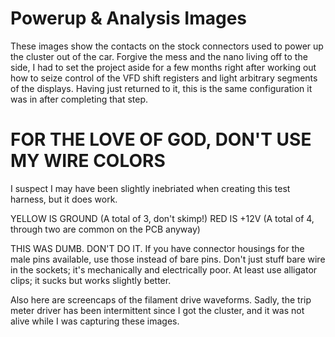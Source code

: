 # Powerup & Analysis Images

These images show the contacts on the stock connectors used to power up the cluster out of the car. Forgive the mess and the nano living off to the side, I had to set the project aside for a few months right after working out how to seize control of the VFD shift registers and light arbitrary segments of the displays. Having just returned to it, this is the same configuration it was in after completing that step. 

# FOR THE LOVE OF GOD, DON'T USE MY WIRE COLORS
I suspect I may have been slightly inebriated when creating this test harness, but it does work.

YELLOW IS GROUND (A total of 3, don't skimp!)
RED IS +12V (A total of 4, through two are common on the PCB anyway)

THIS WAS DUMB. DON'T DO IT. If you have connector housings for the male pins available, use those instead of bare pins. Don't just stuff bare wire in the sockets; it's mechanically and electrically poor. At least use alligator clips; it sucks but works slightly better. 

Also here are screencaps of the filament drive waveforms. Sadly, the trip meter driver has been intermittent since I got the cluster, and it was not alive while I was capturing these images.
